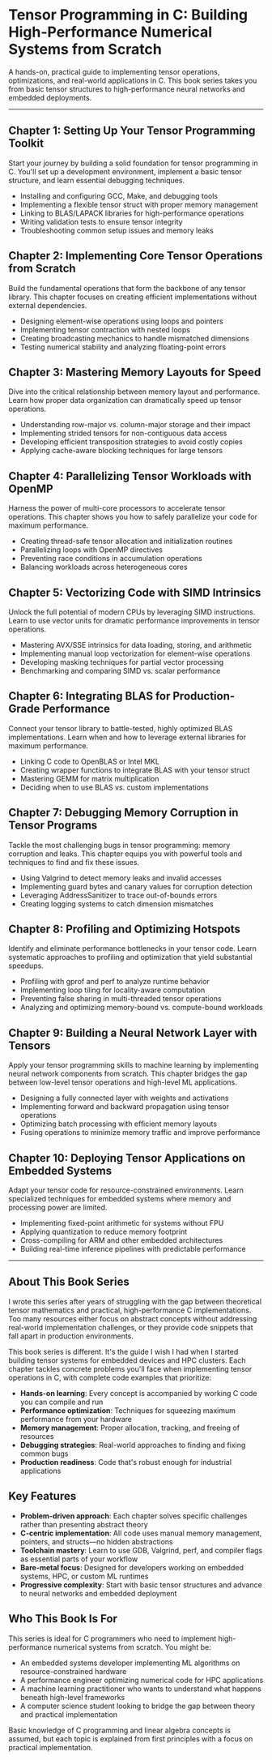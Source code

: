 # Tensor Programming in C: Building High-Performance Numerical Systems from Scratch

A hands-on, practical guide to implementing tensor operations, optimizations, and real-world applications in C. This book series takes you from basic tensor structures to high-performance neural networks and embedded deployments.

---

## Chapter 1: Setting Up Your Tensor Programming Toolkit

Start your journey by building a solid foundation for tensor programming in C. You'll set up a development environment, implement a basic tensor structure, and learn essential debugging techniques.

- Installing and configuring GCC, Make, and debugging tools
- Implementing a flexible tensor struct with proper memory management
- Linking to BLAS/LAPACK libraries for high-performance operations
- Writing validation tests to ensure tensor integrity
- Troubleshooting common setup issues and memory leaks

## Chapter 2: Implementing Core Tensor Operations from Scratch

Build the fundamental operations that form the backbone of any tensor library. This chapter focuses on creating efficient implementations without external dependencies.

- Designing element-wise operations using loops and pointers
- Implementing tensor contraction with nested loops
- Creating broadcasting mechanics to handle mismatched dimensions
- Testing numerical stability and analyzing floating-point errors

## Chapter 3: Mastering Memory Layouts for Speed

Dive into the critical relationship between memory layout and performance. Learn how proper data organization can dramatically speed up tensor operations.

- Understanding row-major vs. column-major storage and their impact
- Implementing strided tensors for non-contiguous data access
- Developing efficient transposition strategies to avoid costly copies
- Applying cache-aware blocking techniques for large tensors

## Chapter 4: Parallelizing Tensor Workloads with OpenMP

Harness the power of multi-core processors to accelerate tensor operations. This chapter shows you how to safely parallelize your code for maximum performance.

- Creating thread-safe tensor allocation and initialization routines
- Parallelizing loops with OpenMP directives
- Preventing race conditions in accumulation operations
- Balancing workloads across heterogeneous cores

## Chapter 5: Vectorizing Code with SIMD Intrinsics

Unlock the full potential of modern CPUs by leveraging SIMD instructions. Learn to use vector units for dramatic performance improvements in tensor operations.

- Mastering AVX/SSE intrinsics for data loading, storing, and arithmetic
- Implementing manual loop vectorization for element-wise operations
- Developing masking techniques for partial vector processing
- Benchmarking and comparing SIMD vs. scalar performance

## Chapter 6: Integrating BLAS for Production-Grade Performance

Connect your tensor library to battle-tested, highly optimized BLAS implementations. Learn when and how to leverage external libraries for maximum performance.

- Linking C code to OpenBLAS or Intel MKL
- Creating wrapper functions to integrate BLAS with your tensor struct
- Mastering GEMM for matrix multiplication
- Deciding when to use BLAS vs. custom implementations

## Chapter 7: Debugging Memory Corruption in Tensor Programs

Tackle the most challenging bugs in tensor programming: memory corruption and leaks. This chapter equips you with powerful tools and techniques to find and fix these issues.

- Using Valgrind to detect memory leaks and invalid accesses
- Implementing guard bytes and canary values for corruption detection
- Leveraging AddressSanitizer to trace out-of-bounds errors
- Creating logging systems to catch dimension mismatches

## Chapter 8: Profiling and Optimizing Hotspots

Identify and eliminate performance bottlenecks in your tensor code. Learn systematic approaches to profiling and optimization that yield substantial speedups.

- Profiling with gprof and perf to analyze runtime behavior
- Implementing loop tiling for locality-aware computation
- Preventing false sharing in multi-threaded tensor operations
- Analyzing and optimizing memory-bound vs. compute-bound workloads

## Chapter 9: Building a Neural Network Layer with Tensors

Apply your tensor programming skills to machine learning by implementing neural network components from scratch. This chapter bridges the gap between low-level tensor operations and high-level ML applications.

- Designing a fully connected layer with weights and activations
- Implementing forward and backward propagation using tensor operations
- Optimizing batch processing with efficient memory layouts
- Fusing operations to minimize memory traffic and improve performance

## Chapter 10: Deploying Tensor Applications on Embedded Systems

Adapt your tensor code for resource-constrained environments. Learn specialized techniques for embedded systems where memory and processing power are limited.

- Implementing fixed-point arithmetic for systems without FPU
- Applying quantization to reduce memory footprint
- Cross-compiling for ARM and other embedded architectures
- Building real-time inference pipelines with predictable performance

---

## About This Book Series

I wrote this series after years of struggling with the gap between theoretical tensor mathematics and practical, high-performance C implementations. Too many resources either focus on abstract concepts without addressing real-world implementation challenges, or they provide code snippets that fall apart in production environments.

This book series is different. It's the guide I wish I had when I started building tensor systems for embedded devices and HPC clusters. Each chapter tackles concrete problems you'll face when implementing tensor operations in C, with complete code examples that prioritize:

- **Hands-on learning**: Every concept is accompanied by working C code you can compile and run
- **Performance optimization**: Techniques for squeezing maximum performance from your hardware
- **Memory management**: Proper allocation, tracking, and freeing of resources
- **Debugging strategies**: Real-world approaches to finding and fixing common bugs
- **Production readiness**: Code that's robust enough for industrial applications

## Key Features

- **Problem-driven approach**: Each chapter solves specific challenges rather than presenting abstract theory
- **C-centric implementation**: All code uses manual memory management, pointers, and structs—no hidden abstractions
- **Toolchain mastery**: Learn to use GDB, Valgrind, perf, and compiler flags as essential parts of your workflow
- **Bare-metal focus**: Designed for developers working on embedded systems, HPC, or custom ML runtimes
- **Progressive complexity**: Start with basic tensor structures and advance to neural networks and embedded deployment

## Who This Book Is For

This series is ideal for C programmers who need to implement high-performance numerical systems from scratch. You might be:

- An embedded systems developer implementing ML algorithms on resource-constrained hardware
- A performance engineer optimizing numerical code for HPC applications
- A machine learning practitioner who wants to understand what happens beneath high-level frameworks
- A computer science student looking to bridge the gap between theory and practical implementation

Basic knowledge of C programming and linear algebra concepts is assumed, but each topic is explained from first principles with a focus on practical implementation.